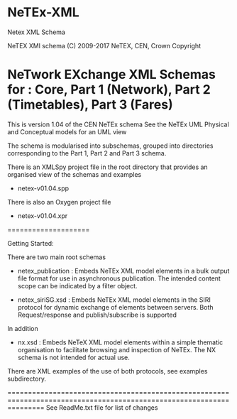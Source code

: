 NeTEx-XML
=========

Netex XML Schema 

NeTEX XMl schema
(C) 2009-2017  NeTEX, CEN, Crown Copyright
        
NeTwork EXchange XML Schemas for : Core, Part 1 (Network), Part 2 (Timetables), Part 3 (Fares)
================================================

This is version 1.04 of the CEN NeTEx schema
See the NeTEx UML Physical and Conceptual models for an UML view

The schema is modularised into subschemas, grouped into directories corresponding to the  Part 1,  Part 2  and  Part 3  schema. 

There is an XMLSpy project file in the root directory that provides an organised view of the schemas and examples
    
  - netex-v01.04.spp
  
There is also an Oxygen project file

  - netex-v01.04.xpr

====================

Getting Started:
  
There are two main root schemas

  - netex_publication : Embeds NeTEx XML model elements in a bulk output file format for use in asynchronous publication. The intended content scope can be indicated by a filter object. 

  - netex_siriSG.xsd : Embeds NeTEx XML model elements in the SIRI protocol  for dynamic exchange of elements between servers. Both Request/response and publish/subscribe is supported

In addition

  - nx.xsd : Embeds NeTeX XML model elements within a simple thematic organisation to facilitate browsing and inspection of NeTEx. 
    The NX schema is not intended for actual use. 

There are XML examples of the use of both protocols, see examples subdirectory.

   
=====================================================================================================================
    See ReadMe.txt file for list of changes
